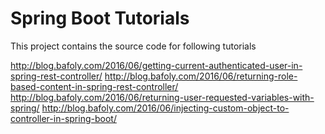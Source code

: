 # Spring Boot Tutorials

This project contains the source code for following tutorials

http://blog.bafoly.com/2016/06/getting-current-authenticated-user-in-spring-rest-controller/
http://blog.bafoly.com/2016/06/returning-role-based-content-in-spring-rest-controller/
http://blog.bafoly.com/2016/06/returning-user-requested-variables-with-spring/
http://blog.bafoly.com/2016/06/injecting-custom-object-to-controller-in-spring-boot/
